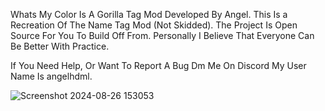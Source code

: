 Whats My Color Is A Gorilla Tag Mod Developed By Angel. This Is a Recreation Of The Name Tag Mod (Not Skidded).  The Project Is Open Source For You To Build Off From. Personally I Believe That Everyone Can Be Better With Practice.

If You Need Help, Or Want To Report A Bug Dm Me On Discord My User Name Is angelhdml.

![Screenshot 2024-08-26 153053](https://github.com/user-attachments/assets/b8cd7392-3188-456e-bab4-bf45128a25a3)
